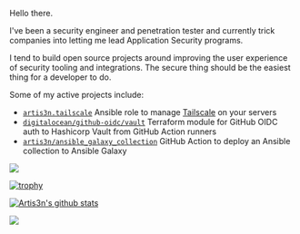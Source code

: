 Hello there.

I've been a security engineer and penetration tester and currently trick companies into letting me lead Application Security programs.

I tend to build open source projects around improving the user experience of security tooling and integrations.
The secure thing should be the easiest thing for a developer to do.

Some of my active projects include:
- [`artis3n.tailscale`](https://github.com/artis3n/ansible-role-tailscale) Ansible role to manage [Tailscale](https://tailscale.com) on your servers
- [`digitalocean/github-oidc/vault`](https://github.com/digitalocean/terraform-vault-github-oidc) Terraform module for GitHub OIDC auth to Hashicorp Vault from GitHub Action runners
- [`artis3n/ansible_galaxy_collection`](https://github.com/artis3n/ansible_galaxy_collection) GitHub Action to deploy an Ansible collection to Ansible Galaxy

![](https://komarev.com/ghpvc/?username=artis3n&style=flat-square)

[![trophy](https://github-profile-trophy.vercel.app/?username=artis3n)](https://github.com/ryo-ma/github-profile-trophy)

[![Artis3n's github stats](https://github-readme-stats.vercel.app/api?username=artis3n&count_private=true&show_icons=true&include_all_commits=true&cache_seconds=86400)](https://github.com/anuraghazra/github-readme-stats)

![](https://github-readme-streak-stats.herokuapp.com/?user=artis3n)
